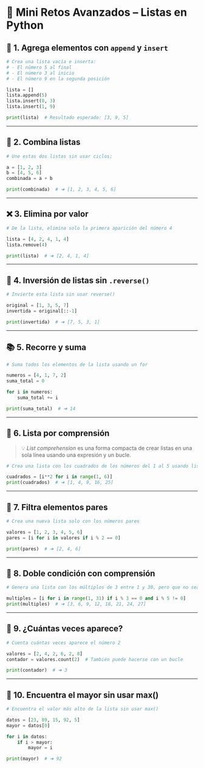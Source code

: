 
# 🧪 Mini Retos Avanzados – Listas en Python

## 🔢 1. Agrega elementos con `append` y `insert`

```python
# Crea una lista vacía e inserta:
# - El número 5 al final
# - El número 3 al inicio
# - El número 9 en la segunda posición

lista = []
lista.append(5)
lista.insert(0, 3)
lista.insert(1, 9)

print(lista)  # Resultado esperado: [3, 9, 5]
```

---

## 🔁 2. Combina listas

```python
# Une estas dos listas sin usar ciclos:

a = [1, 2, 3]
b = [4, 5, 6]
combinada = a + b

print(combinada)  # ➜ [1, 2, 3, 4, 5, 6]
```

---

## ❌ 3. Elimina por valor

```python
# De la lista, elimina solo la primera aparición del número 4

lista = [4, 2, 4, 1, 4]
lista.remove(4) 

print(lista)  # ➜ [2, 4, 1, 4]
```

---

## 🔄 4. Inversión de listas sin `.reverse()`

```python
# Invierte esta lista sin usar reverse()

original = [1, 3, 5, 7]
invertida = original[::-1]

print(invertida)  # ➜ [7, 5, 3, 1]
```

---

## 📚 5. Recorre y suma

```python
# Suma todos los elementos de la lista usando un for

numeros = [4, 1, 7, 2]
suma_total = 0

for i in numeros:
    suma_total += i

print(suma_total)  # ➜ 14
```

---

## 🧮 6. Lista por comprensión

> 💡 *List comprehension* es una forma compacta de crear listas en una sola línea usando una expresión y un bucle.

```python
# Crea una lista con los cuadrados de los números del 1 al 5 usando list comprehension

cuadrados = [i**2 for i in range(1, 6)]
print(cuadrados)  # ➜ [1, 4, 9, 16, 25]
```

---

## 🧼 7. Filtra elementos pares

```python
# Crea una nueva lista solo con los números pares

valores = [1, 2, 3, 4, 5, 6]
pares = [i for i in valores if i % 2 == 0]

print(pares)  # ➜ [2, 4, 6]
```

---

## 🎲 8. Doble condición con comprensión

```python
# Genera una lista con los múltiplos de 3 entre 1 y 30, pero que no sean múltiplos de 5

multiples = [i for i in range(1, 31) if i % 3 == 0 and i % 5 != 0]
print(multiples)  # ➜ [3, 6, 9, 12, 18, 21, 24, 27]
```

---

## 🔢 9. ¿Cuántas veces aparece?

```python
# Cuenta cuántas veces aparece el número 2

valores = [2, 4, 2, 6, 2, 8]
contador = valores.count(2)  # También puede hacerse con un bucle

print(contador)  # ➜ 3
```

---

## 🥇 10. Encuentra el mayor sin usar max()

```python
# Encuentra el valor más alto de la lista sin usar max()

datos = [23, 89, 15, 92, 5]
mayor = datos[0]

for i in datos:
    if i > mayor:
        mayor = i

print(mayor)  # ➜ 92
```
